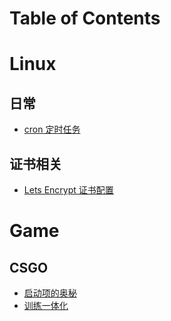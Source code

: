 # Table of Contents

# Linux

## 日常

- [cron 定时任务](cron定时任务.md)

## 证书相关
- [Lets Encrypt 证书配置](LetsEncrypt配置.md)


# Game

## CSGO
- [启动项的奥秘](CSGO_启动项.md)
- [训练一体化](CSGO_训练1.md)
